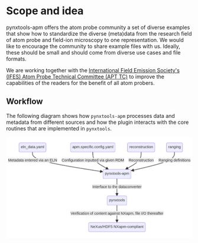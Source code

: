 # Scope and idea

pynxtools-apm offers the atom probe community a set of diverse examples that show how to standardize the diverse (meta)data from the research field of atom probe and field-ion microscopy to one representation. We would like to encourage the community to share example files with us. Ideally, these should be small and should come from diverse use cases and file formats.

We are working together with the [International Field Emission Society's (IFES) Atom Probe Technical Committee (APT TC)](https://fieldemission.org/article.php?id=technical_committee) to improve the capabilities of the readers for the benefit of all atom probers.

## Workflow

The following diagram shows how `pynxtools-apm` processes data and metadata from different sources and how the plugin interacts with the core routines that are implemented in `pynxtools`.

<img src="media/workflow.png" />
